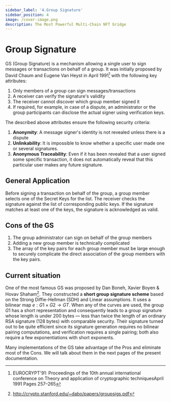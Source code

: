 ```yaml
---
sidebar_label: '4.Group Signature'
sidebar_position: 4
image: /cover-image.png
description: The Most Powerful Multi-Chain NFT bridge
---
```



# Group Signature

GS (Group Signature) is a mechanism allowing a single user to sign messages or transactions on behalf of a group. It was initially proposed by David Chaum and Eugene Van Heyst in April 1991[^1] with the following key attributes:

1. Only members of a group can sign messages/transactions
2. A receiver can verify the signature's validity
3. The receiver cannot discover which group member signed it
4. If required, for example, in case of a dispute, an administrator or the group participants can disclose the actual signer using verification keys.

The described above attributes ensure the following security criteria:
1. **Anonymity**: A message signer's identity is not revealed unless there is a dispute
2. **Unlinkability**: It is impossible to know whether a specific user made one or several signatures.
3. **Anonymous Traceability**: Even if it has been revealed that a user signed some specific transaction, it does not automatically reveal that this particular user makes any future signature.

## General Application

Before signing a transaction on behalf of the group, a group member selects one of the Secret Keys for the list. The receiver checks the signature against the list of corresponding public keys. If the signature matches at least one of the keys, the signature is acknowledged as valid.

## Cons of the GS

1. The group administrator can sign on behalf of the group members
2. Adding a new group member is technically complicated
3. The array of the key pairs for each group member must be large enough to securely complicate the direct association of the group members with the key pairs.

## Current situation

One of the most famous GS was proposed by Dan Boneh, Xavier Boyen & Hovav Shaham[^2]. They constructed a **short group signature scheme** based on the Strong Diffie-Hellman (SDH) and Linear assumptions. It uses a bilinear map $e: G1 × G2 → GT$. When any of the curves are used, the group $G1$ has a short representation and consequently leads to a group signature whose length is under 200 bytes — less than twice the length of an ordinary RSA signature (128 bytes) with comparable security. Their signature turned out to be quite efficient since its signature generation requires no bilinear pairing computations, and verification requires a single pairing; both also require a few exponentiations with short exponents.

Many implementations of the GS take advantage of the Pros and eliminate most of the Cons. We will talk about them in the next pages of the present documentation.

[^1]: EUROCRYPT'91: Proceedings of the 10th annual international conference on Theory and application of cryptographic techniquesApril 1991 Pages 257–265

[^2]: http://crypto.stanford.edu/~dabo/papers/groupsigs.pdf